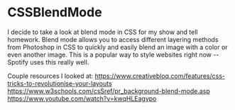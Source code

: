 # CSSBlendMode

I decide to take a look at blend mode in CSS for my show and tell homework. Blend mode allows you to access different layering methods from Photoshop in CSS to quickly and easily blend an image with a color or even another image. This is a popular way to style websites right now -- Spotify uses this really well. 

Couple resources I looked at:
https://www.creativebloq.com/features/css-tricks-to-revolutionise-your-layouts
https://www.w3schools.com/csSref/pr_background-blend-mode.asp
https://www.youtube.com/watch?v=kwqHLEagvpo